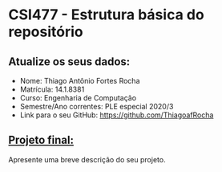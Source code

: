 # CSI477 - Estrutura básica do repositório

## Atualize os seus dados:

- Nome: Thiago Antônio Fortes Rocha
- Matrícula: 14.1.8381
- Curso: Engenharia de Computação
- Semestre/Ano correntes: PLE especial 2020/3
- Link para o seu GitHub: https://github.com/ThiagoafRocha

## [Projeto final:](./Projeto/README.md) 

Apresente uma breve descrição do seu projeto.

